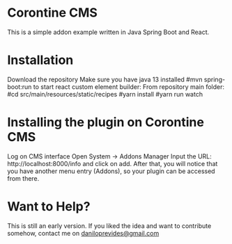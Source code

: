 # Corontine CMS
This is a simple addon example written in Java Spring Boot and React.

# Installation
Download the repository
Make sure you have java 13 installed
#mvn spring-boot:run
to start react custom element builder:
From repository main folder:
#cd src/main/resources/static/recipes
#yarn install
#yarn run watch

# Installing the plugin on Corontine CMS
Log on CMS interface
Open System -> Addons Manager
Input the URL:
http://localhost:8000/info
and click on add.
After that, you will notice that you have another menu entry (Addons), so your plugin can be accessed from there.

# Want to Help?
This is still an early version. If you liked the idea and want to contribute somehow, contact me on daniloprevides@gmail.com

